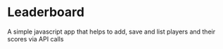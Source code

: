 # Leaderboard
A simple javascript app that helps to add, save and list players and their scores via API calls
